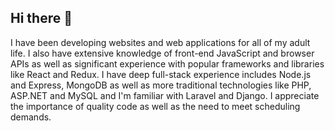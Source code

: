 ## Hi there 👋

I have been developing websites and web applications for all of my adult life. I also have extensive knowledge  of front-end JavaScript and browser APIs as well as significant experience with popular frameworks and libraries like React and Redux. I have deep full-stack experience includes Node.js and Express, MongoDB as well as more traditional technologies like PHP, ASP.NET and MySQL and I'm familiar with Laravel and Django. I appreciate the importance of quality code as well as the need to meet scheduling demands.
